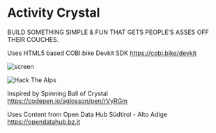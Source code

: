 #  Activity Crystal
 
BUILD SOMETHING
SIMPLE & FUN THAT
GETS PEOPLE’S ASSES
OFF THEIR COUCHES.


Uses HTML5 based COBI.bike Devkit SDK https://cobi.bike/devkit

![screen](https://raw.githubusercontent.com/twam/hackthealps2018/master/screen.gif)



![Hack The Alps](https://raw.githubusercontent.com/twam/hackthealps2018/master/IMG_4860.JPG)


Inspired by Spinning Ball of Crystal
https://codepen.io/aglosson/pen/rVyRGm


Uses Content from Open Data Hub Südtirol - Alto Adige 
https://opendatahub.bz.it
